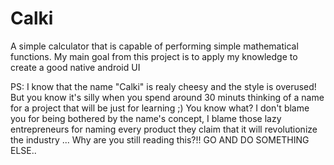 # Calki
A simple calculator that is capable of performing simple mathematical functions. My main goal from this project is to apply my knowledge to create a good native android UI


PS: I know that the name "Calki" is realy cheesy and the style is overused! But you know it's silly when you spend around 30 minuts thinking of a name for a project that will be just for learning ;)
You know what? I don't blame you for being bothered by the name's concept, I blame those lazy entrepreneurs for naming every product they claim that it will revolutionize the industry ... Why are you still reading this?!! GO AND DO SOMETHING ELSE.. 
